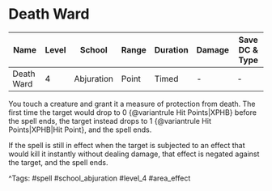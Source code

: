 # Death Ward

| Name | Level | School | Range | Duration | Damage | Save DC & Type |
|------|-------|--------|-------|----------|--------|----------------|
| Death Ward | 4 | Abjuration | Point | Timed | - | - |

You touch a creature and grant it a measure of protection from death. The first time the target would drop to 0 {@variantrule Hit Points|XPHB} before the spell ends, the target instead drops to 1 {@variantrule Hit Points|XPHB|Hit Point}, and the spell ends.

If the spell is still in effect when the target is subjected to an effect that would kill it instantly without dealing damage, that effect is negated against the target, and the spell ends.

^Tags: #spell #school_abjuration #level_4 #area_effect